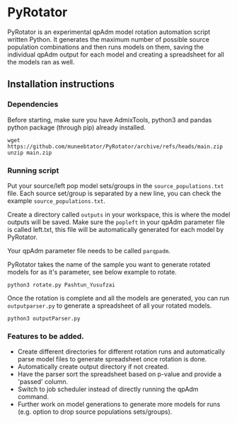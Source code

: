 # PyRotator
PyRotator is an experimental qpAdm model rotation automation script written Python. It generates the maximum number of possible source population combinations and then runs models on them, saving the individual qpAdm output for each model and creating a spreadsheet for all the models ran as well. 
## Installation instructions
### Dependencies
Before starting, make sure you have AdmixTools, python3 and pandas python package (through pip) already installed.

    wget https://github.com/muneebtator/PyRotator/archive/refs/heads/main.zip
    unzip main.zip

### Running script
Put your source/left pop model sets/groups in the `source_populations.txt` file. Each source set/group is separated by a new line, you can check the example `source_populations.txt`.

Create a directory called `outputs` in your workspace, this is where the model outputs will be saved. Make sure the `popleft` in  your qpAdm parameter file is called left.txt, this file will be automatically generated for each model by PyRotator.

Your qpAdm parameter file needs to be called `parqpadm`.

PyRotator takes the name of the sample you want to generate rotated models for as it's parameter, see below example to rotate.

    python3 rotate.py Pashtun_Yusufzai
Once the rotation is complete and all the models are generated, you can run `outputparser.py` to generate a spreadsheet of all your rotated models.

    python3 outputParser.py
### Features to be added.
 - Create different directories for different rotation runs and automatically parse model files to generate spreadsheet once rotation is done.
 - Automatically create output directory if not created.
 - Have the parser sort the spreadsheet based on p-value and provide a 'passed' column.
 - Switch to job scheduler instead of directly running the qpAdm command.
 - Further work on model generations to generate more models for runs (e.g. option to drop source populations sets/groups).
